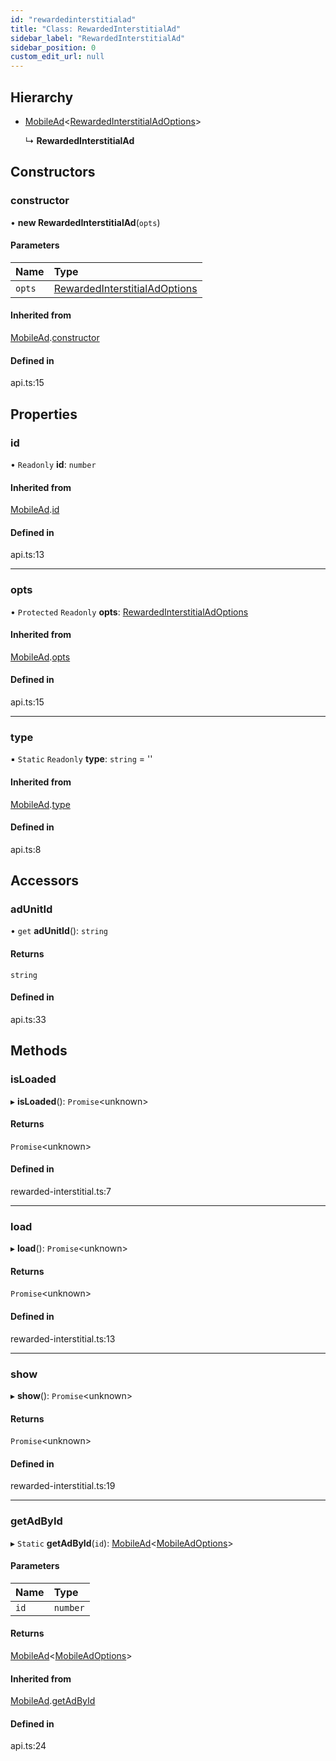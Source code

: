 ```yaml
---
id: "rewardedinterstitialad"
title: "Class: RewardedInterstitialAd"
sidebar_label: "RewardedInterstitialAd"
sidebar_position: 0
custom_edit_url: null
---
```


## Hierarchy

- [MobileAd](mobilead.md)<[RewardedInterstitialAdOptions](../interfaces/rewardedinterstitialadoptions.md)\>

  ↳ **RewardedInterstitialAd**

## Constructors

### constructor

• **new RewardedInterstitialAd**(`opts`)

#### Parameters

| Name | Type |
| :------ | :------ |
| `opts` | [RewardedInterstitialAdOptions](../interfaces/rewardedinterstitialadoptions.md) |

#### Inherited from

[MobileAd](mobilead.md).[constructor](mobilead.md#constructor)

#### Defined in

api.ts:15

## Properties

### id

• `Readonly` **id**: `number`

#### Inherited from

[MobileAd](mobilead.md).[id](mobilead.md#id)

#### Defined in

api.ts:13

___

### opts

• `Protected` `Readonly` **opts**: [RewardedInterstitialAdOptions](../interfaces/rewardedinterstitialadoptions.md)

#### Inherited from

[MobileAd](mobilead.md).[opts](mobilead.md#opts)

#### Defined in

api.ts:15

___

### type

▪ `Static` `Readonly` **type**: `string` = ''

#### Inherited from

[MobileAd](mobilead.md).[type](mobilead.md#type)

#### Defined in

api.ts:8

## Accessors

### adUnitId

• `get` **adUnitId**(): `string`

#### Returns

`string`

#### Defined in

api.ts:33

## Methods

### isLoaded

▸ **isLoaded**(): `Promise`<unknown\>

#### Returns

`Promise`<unknown\>

#### Defined in

rewarded-interstitial.ts:7

___

### load

▸ **load**(): `Promise`<unknown\>

#### Returns

`Promise`<unknown\>

#### Defined in

rewarded-interstitial.ts:13

___

### show

▸ **show**(): `Promise`<unknown\>

#### Returns

`Promise`<unknown\>

#### Defined in

rewarded-interstitial.ts:19

___

### getAdById

▸ `Static` **getAdById**(`id`): [MobileAd](mobilead.md)<[MobileAdOptions](../index.md#mobileadoptions)\>

#### Parameters

| Name | Type |
| :------ | :------ |
| `id` | `number` |

#### Returns

[MobileAd](mobilead.md)<[MobileAdOptions](../index.md#mobileadoptions)\>

#### Inherited from

[MobileAd](mobilead.md).[getAdById](mobilead.md#getadbyid)

#### Defined in

api.ts:24
